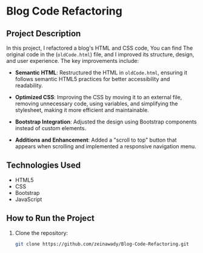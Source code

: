# Blog Code Refactoring

## Project Description
In this project, I refactored a blog's HTML and CSS code, You can find The original code in the (`oldCode.html`) file, and I improved its structure, design, and user experience.
The key improvements include:

- **Semantic HTML**: Restructured the HTML in `oldCode.html`, ensuring it follows semantic HTML5 practices for better accessibility and readability.
  
- **Optimized CSS**: Improving the CSS by moving it to an external file, removing unnecessary code, using variables, and simplifying the stylesheet, making it more efficient and maintainable.
  
- **Bootstrap Integration**: Adjusted the design using Bootstrap components instead of custom elements.
  
- **Additions and Enhancement**: Added a "scroll to top" button that appears when scrolling and implemented a responsive navigation menu.

  
## Technologies Used
- HTML5
- CSS
- Bootstrap
- JavaScript

## How to Run the Project
1. Clone the repository:
   ```bash
   git clone https://github.com/zeinawady/Blog-Code-Refactoring.git
  
